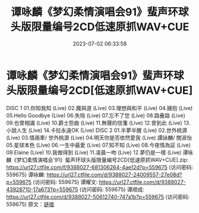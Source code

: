 ﻿---
title: 谭咏麟《梦幻柔情演唱会91》蜚声环球头版限量编号2CD低速原抓WAV+CUE
date: 2023-07-02 06:33:58
categories: WAV车载音乐、镜像
tags: 华语中文
---
# 谭咏麟《梦幻柔情演唱会91》蜚声环球头版限量编号2CD[低速原抓WAV+CUE]

DISC 1
01.你知我知 (Live)
02.魔與道 (Live)
03.理想與和平 (Live)
04.擁抱 (Live)
05.Hello Goodbye (Live)
06.失陪 (Live)
07.忘不了您 (Live)
08.路叠路 (Live)
09.也曾相識 (Live)
10.爵士怨曲 (Live)
11.無聲的信箋 (Live)
12.曾到此 (Live)
13.小說人生 (Live)
14.卡拉永遠OK (Live)
DISC 2
01.半夢半醒 (Live)
02.世外桃源 (Live)
03.情兩牽/ 世外桃源 (Live)
04.明天你是否依然愛我 (Live) 譚詠麟/ 關淑怡
05.星球本色 (Live)
06.一生中最愛 (Live)
07.知不知 (Live)
08.今夜情為証 (Live)
09.Elaine (Live)
10.我做得到 (Live)
11.凌晨一吻 (Live)
12.夢仍是一樣 (Live)
谭咏麟《梦幻柔情演唱会'91》蜚声环球头版限量编号2CD[低速原抓WAV+CUE].zip: https://url27.ctfile.com/f/9388027-681306264-4ae12d?p=559675
(访问密码: 559675)
谭咏麟: https://url27.ctfile.com/d/9388027-24009557-27e08d?p=559675
(访问密码: 559675)
谭耀文: https://url27.ctfile.com/d/9388027-43928710-17a673?p=559675
(访问密码: 559675)
谭顺成: https://url27.ctfile.com/d/9388027-50612740-747a1b?p=559675
(访问密码: 559675)
原文：[链接](https://blog.sina.com.cn/s/blog_1647c7e76010312is.html)